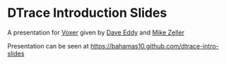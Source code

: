 DTrace Introduction Slides
==========================

A presentation for [Voxer](http://voxer.com) given by
[Dave Eddy](http://www.daveeddy.com) and [Mike Zeller](http://lightsandshapes.com)

Presentation can be seen at https://bahamas10.github.com/dtrace-intro-slides
